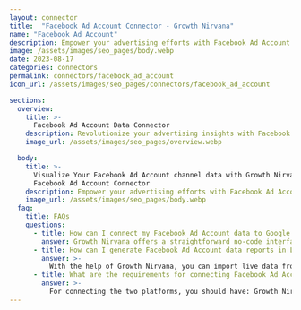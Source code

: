 ```yaml
---
layout: connector
title:  "Facebook Ad Account Connector - Growth Nirvana"
name: "Facebook Ad Account"
description: Empower your advertising efforts with Facebook Ad Account insights integrated into Looker Studio's analytics environment.
image: /assets/images/seo_pages/body.webp
date: 2023-08-17
categories: connectors
permalink: connectors/facebook_ad_account
icon_url: /assets/images/seo_pages/connectors/facebook_ad_account

sections:
  overview:
    title: >-
      Facebook Ad Account Data Connector
    description: Revolutionize your advertising insights with Facebook Ad Account integration. Seamlessly merge ad account data from Facebook with Looker Studio's analytical capabilities, unlocking insights that power ad strategies, customer engagement, and campaign performance.
    image_url: /assets/images/seo_pages/overview.webp

  body:
    title: >-
      Visualize Your Facebook Ad Account channel data with Growth Nirvana's
      Facebook Ad Account Connector
    description: Empower your advertising efforts with Facebook Ad Account insights integrated into Looker Studio's analytics environment.
    image_url: /assets/images/seo_pages/body.webp
  faq:
    title: FAQs
    questions:
      - title: How can I connect my Facebook Ad Account data to Google Data Studio/Looker Studio?
        answer: Growth Nirvana offers a straightforward no-code interface to connect to Facebook Ad Account data sources.
      - title: How can I generate Facebook Ad Account data reports in Looker Studio?
        answer: >-
          With the help of Growth Nirvana, you can import live data from Facebook Ad Account into Looker Studio. These data can be viewed in charts, tables, and dashboards to generate branded reports that can be shared instantly.
      - title: What are the requirements for connecting Facebook Ad Account and Looker Studio?
        answer: >-
          For connecting the two platforms, you should have: Growth Nirvana Account and Facebook Ad Account Ads Account
---
```

